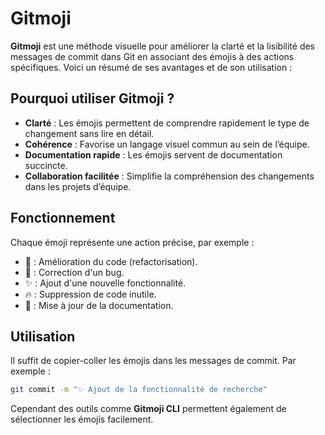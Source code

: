 # Gitmoji
**Gitmoji** est une méthode visuelle pour améliorer la clarté et la lisibilité des messages de commit dans Git en associant des émojis à des actions spécifiques. Voici un résumé de ses avantages et de son utilisation :

## Pourquoi utiliser Gitmoji ?
- **Clarté** : Les émojis permettent de comprendre rapidement le type de changement sans lire en détail.
- **Cohérence** : Favorise un langage visuel commun au sein de l’équipe.
- **Documentation rapide** : Les émojis servent de documentation succincte.
- **Collaboration facilitée** : Simplifie la compréhension des changements dans les projets d’équipe.

## Fonctionnement
Chaque émoji représente une action précise, par exemple :
- 🎨 : Amélioration du code (refactorisation).
- 🐛 : Correction d'un bug.
- ✨ : Ajout d'une nouvelle fonctionnalité.
- 🔥 : Suppression de code inutile.
- 📝 : Mise à jour de la documentation.

## Utilisation
Il suffit de copier-coller les émojis dans les messages de commit. Par exemple :
```bash
git commit -m "✨ Ajout de la fonctionnalité de recherche"
```
Cependant des outils comme **Gitmoji CLI** permettent également de sélectionner les émojis facilement.